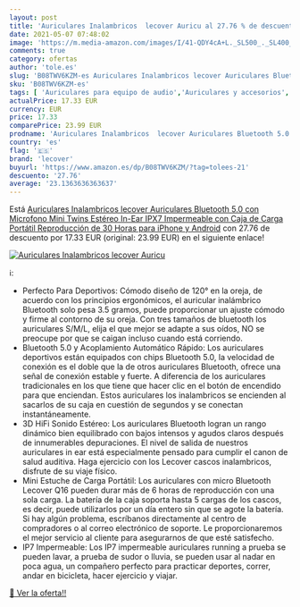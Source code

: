 ```yaml
---
layout: post
title: 'Auriculares Inalambricos  lecover Auricu al 27.76 % de descuento'
date: 2021-05-07 07:48:02
image: 'https://m.media-amazon.com/images/I/41-QDY4cA+L._SL500_._SL400_.jpg'
comments: true
category: ofertas
author: 'tole.es'
slug: 'B08TWV6KZM-es Auriculares Inalambricos lecover Auriculares Bluetooth 5.0...'
sku: 'B08TWV6KZM-es'
tags: [ 'Auriculares para equipo de audio','Auriculares y accesorios','Electrónica','iphone','lecover', ]
actualPrice: 17.33 EUR
currency: EUR
price: 17.33
comparePrice: 23.99 EUR
prodname: 'Auriculares Inalambricos  lecover Auriculares Bluetooth 5.0 con Microfono Mini Twins Estéreo In-Ear  IPX7 Impermeable  con Caja de Carga Portátil  Reproducción de 30 Horas para iPhone y Android'
country: 'es'
flag: '🇪🇸'
brand: 'lecover'
buyurl: 'https://www.amazon.es/dp/B08TWV6KZM/?tag=tolees-21'
descuento: '27.76'
average: '23.1363636363637'
---
```


Está [Auriculares Inalambricos  lecover Auriculares Bluetooth 5.0 con Microfono Mini Twins Estéreo In-Ear  IPX7 Impermeable  con Caja de Carga Portátil  Reproducción de 30 Horas para iPhone y Android](https://www.amazon.es/dp/B08TWV6KZM/?tag=tolees-21) con 27.76 de descuento por 17.33 EUR (original: 23.99 EUR) en el siguiente enlace!

[![Auriculares Inalambricos  lecover Auricu](https://m.media-amazon.com/images/I/41-QDY4cA+L._SL500_._SL400_.jpg)](https://www.amazon.es/dp/B08TWV6KZM/?tag=tolees-21)

ℹ️:

- Perfecto Para Deportivos: Cómodo diseño de 120° en la oreja, de acuerdo con los principios ergonómicos, el auricular inalámbrico Bluetooth solo pesa 3.5 gramos, puede proporcionar un ajuste cómodo y firme al contorno de su oreja. Con tres tamaños de bluetooth los auriculares S/M/L, elija el que mejor se adapte a sus oídos, NO se preocupe por que se caigan incluso cuando está corriendo.
- Bluetooth 5.0 y Acoplamiento Automático Rápido: Los auriculares deportivos están equipados con chips Bluetooth 5.0, la velocidad de conexión es el doble que la de otros auriculares Bluetooth, ofrece una señal de conexión estable y fuerte. A diferencia de los auriculares tradicionales en los que tiene que hacer clic en el botón de encendido para que enciendan. Estos auriculares los inalambricos se encienden al sacarlos de su caja en cuestión de segundos y se conectan instantáneamente.
- 3D HiFi Sonido Estéreo: Los auriculares Bluetooth logran un rango dinámico bien equilibrado con bajos intensos y agudos claros después de innumerables depuraciones. El nivel de salida de nuestros auriculares in ear está especialmente pensado para cumplir el canon de salud auditiva. Haga ejercicio con los Lecover cascos inalambricos, disfrute de su viaje físico.
- Mini Estuche de Carga Portátil: Los auriculares con micro Bluetooth Lecover Q16 pueden durar más de 6 horas de reproducción con una sola carga. La batería de la caja soporta hasta 5 cargas de los cascos, es decir, puede utilizarlos por un día entero sin que se agote la batería. Si hay algún problema, escríbanos directamente al centro de compradores o al correo electrónico de soporte. Le proporcionaremos el mejor servicio al cliente para asegurarnos de que esté satisfecho.
- IP7 Impermeable: Los IP7 impermeable auriculares running a prueba se pueden lavar, a prueba de sudor o lluvia, se pueden usar al nadar en poca agua, un compañero perfecto para practicar deportes, correr, andar en bicicleta, hacer ejercicio y viajar.

[🛒 Ver la oferta!!](https://www.amazon.es/dp/B08TWV6KZM/?tag=tolees-21)
